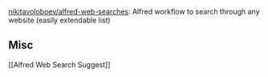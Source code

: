 
[nikitavoloboev/alfred-web-searches](https://github.com/nikitavoloboev/alfred-web-searches): Alfred workflow to search through any website (easily extendable list)



## Misc

[[Alfred Web Search Suggest]]


